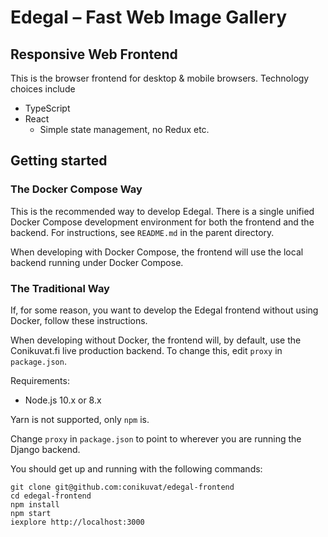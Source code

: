 # Edegal – Fast Web Image Gallery

## Responsive Web Frontend

This is the browser frontend for desktop & mobile browsers. Technology choices include

* TypeScript
* React
  * Simple state management, no Redux etc.

## Getting started

### The Docker Compose Way

This is the recommended way to develop Edegal. There is a single unified Docker Compose development environment for both the frontend and the backend. For instructions, see `README.md` in the parent directory.

When developing with Docker Compose, the frontend will use the local backend running under Docker Compose.

### The Traditional Way

If, for some reason, you want to develop the Edegal frontend without using Docker, follow these instructions.

When developing without Docker, the frontend will, by default, use the Conikuvat.fi live production backend. To change this, edit `proxy` in `package.json`.

Requirements:

* Node.js 10.x or 8.x

Yarn is not supported, only `npm` is.

Change `proxy` in `package.json` to point to wherever you are running the Django backend.

You should get up and running with the following commands:

    git clone git@github.com:conikuvat/edegal-frontend
    cd edegal-frontend
    npm install
    npm start
    iexplore http://localhost:3000
